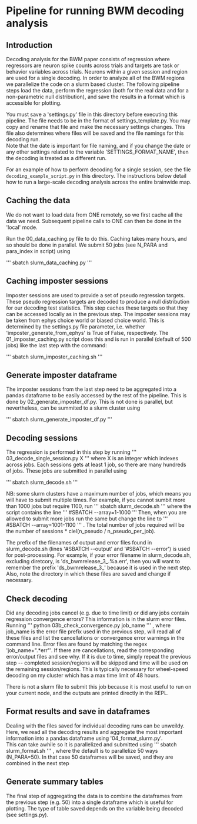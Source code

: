 # Pipeline for running BWM decoding analysis

## Introduction

Decoding analysis for the BWM paper consists of regression where regressors are neuron spike counts
across trials and targets are task or behavior variables across trials.  Neurons within a given session
and region are used for a single decoding.  In order to analyze all of the BWM regions we parallelize the 
code on a slurm based cluster.  The following pipeline steps load the data, perform the regression (both for 
the real data and for a non-parametric null distribution), and save the results in a format which is 
accessible for plotting.

You must save a 'settings.py' file in this directory before executing this pipeline.  The file needs to be 
in the format of settings_template.py.  You may copy and rename that file and make the necessary settings 
changes.  This file also determines where files will be saved and the file namings for this decoding run.  
Note that the date is important for file naming, and if you change the date or any other settings related 
to the variable 'SETTINGS_FORMAT_NAME', then the decoding is treated as a different run. 

For an example of how to perform decoding for a single session, see the file 
`decoding_example_script.py` in this directory. The instructions below detail how to run a
large-scale decoding analysis across the entire brainwide map. 

## Caching the data

We do not want to load data from ONE remotely, so we first cache all the data we need.  Subsequent pipeline calls 
to ONE can then be done in the 'local' mode.

Run the 00_data_caching.py file to do this.  Caching takes many hours, and so should be done in parallel.  We
submit 50 jobs (see N_PARA and para_index in script) using 

'''
sbatch slurm_data_caching.py
'''

## Caching imposter sessions

Imposter sessions are used to provide a set of pseudo regression targets.  These pseudo regression targets are
decoded to produce a null distribution for our decoding test statistics.  This step caches these targets so
that they can be accessed locally as in the previous step.  The imposter sessions may be taken from ephys 
choice world or biased choice world.  This is determined by the settings.py file parameter, i.e. whether  
'imposter_generate_from_ephys' is True of False, respectively. 
The 01_imposter_caching.py script does this and is run in parallel (default of 500 jobs) like the last step 
with the command:

'''
sbatch slurm_imposter_caching.sh
'''

## Generate imposter dataframe

The imposter sessions from the last step need to be aggregated into a pandas dataframe to be easily accessed 
by the rest of the pipeline.  This is done by 02_generate_imposter_df.py.  This is not done is parallel, but 
nevertheless, can be summited to a slurm cluster using

'''
sbatch slurm_generate_imposter_df.py
'''

## Decoding sessions

The regression is performed in this step by running 
'''
03_decode_single_session.py X
'''
where X is an integer which indexes across jobs.  Each sessions gets at least 1 job, so there are many 
hundreds of jobs.  These jobs are submitted in parallel using 

'''
sbatch slurm_decode.sh
'''

NB: some slurm clusters have a maximum number of jobs, which means you will have to submit multiple 
times.  For example, if you cannot sumbit more than 1000 jobs but require 1100, run
'''
sbatch slurm_decode.sh
'''
where the script contains the line 
'''
#SBATCH --array=1-1000
'''
Then, when you are allowed to submit more jobs run the same but change the line to
'''
#SBATCH --array=1001-1100
'''
.  The total number of jobs required will be the number of sessions * ciel(n_pseudo / n_pseudo_per_job).

The prefix of the filenames of output and error files found in slurm_decode.sh (lines '#SBATCH --output' 
and '#SBATCH --error') is used for post-processing.  For example, if your error filename in 
slurm_decode.sh, excluding diretcory, is 'ds_bwmrelease_3_.%a.err', then you will want to remember the 
prefix 'ds_bwmrelease_3_' because it is used in the next step.  Also, note the directory in which these 
files are saved and change if necessary. 

## Check decoding

Did any decoding jobs cancel (e.g. due to time limit) or did any jobs contain regression convergence 
errors? This information is in the slurm error files.  Running 
'''
python 03b_check_convergence.py job_name
'''
, where job_name is the error file prefix used in the previous step, will read all of these files and list 
the cancellations or convergence error warnings in the command line.  Error files are found by matching the
regex 'job_name+".*err"'.  If there are cancellations, read the corresponding error/output files and see 
why.  If it is due to time, simply repeat the previous step -- completed session/regions will be skipped 
and time will be used on the remaining session/regions.  This is typically necessary for wheel-speed 
decoding on my cluster which has a max time limit of 48 hours.

There is not a slurm file to submit this job because it is most useful to run on your current node, and the
outputs are printed directly in the REPL.

## Format results and save in dataframes

Dealing with the files saved for individual decoding runs can be unweildy.  Here, we read all the decoding 
results and aggregate the most important information into a pandas dataframe using '04_format_slurm.py'.  
This can take awhile so it is parallelized and submitted using
'''
sbatch slurm_format.sh
'''
, where the default is to parallelize 50 ways (N_PARA=50).  In that case 50 dataframes will be saved, and 
they are combined in the next step

## Generate summary tables

The final step of aggregating the data is to combine the dataframes from the previous step (e.g. 50) into a 
single dataframe which is useful for plotting.  The type of table saved depends on the variable being 
decoded (see settings.py).
